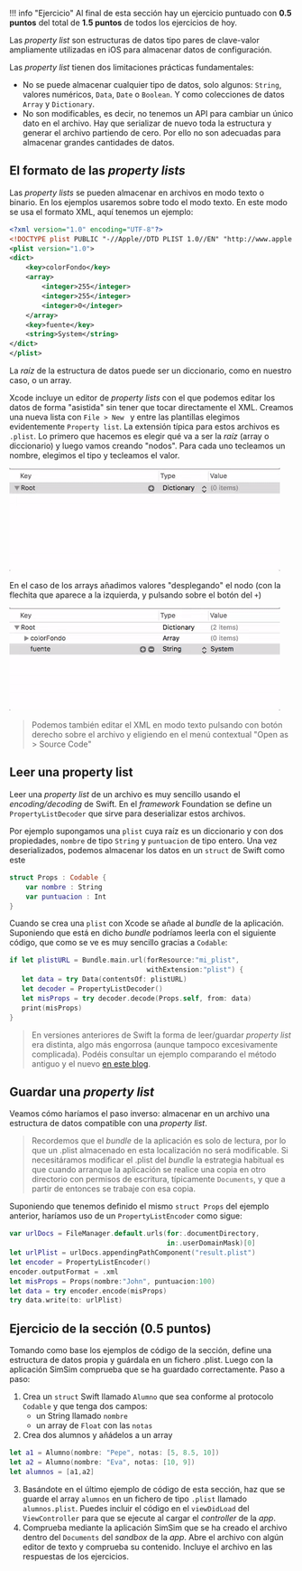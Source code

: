 !!! info "Ejercicio"
    Al final de esta sección hay un ejercicio puntuado con **0.5 puntos** del total de **1.5 puntos** de todos los ejercicios de hoy.


Las *property list* son estructuras de datos tipo pares de clave-valor ampliamente utilizadas en iOS para almacenar datos de configuración. 

Las *property list* tienen dos limitaciones prácticas fundamentales:

- No se puede almacenar cualquier tipo de datos, solo algunos: `String`, valores numéricos, `Data`, `Date` o `Boolean`. Y como colecciones de datos `Array` y `Dictionary`.
- No son modificables, es decir, no tenemos un API para cambiar un único dato en el archivo. Hay que serializar de nuevo toda la estructura y generar el archivo partiendo de cero. Por ello no son adecuadas para almacenar grandes cantidades de datos.

## El formato de las *property lists*

Las *property lists* se pueden almacenar en archivos en modo texto o binario. En los ejemplos usaremos sobre todo el modo texto. En este modo se usa el formato XML, aquí tenemos un ejemplo:

```xml
<?xml version="1.0" encoding="UTF-8"?>
<!DOCTYPE plist PUBLIC "-//Apple//DTD PLIST 1.0//EN" "http://www.apple.com/DTDs/PropertyList-1.0.dtd">
<plist version="1.0">
<dict>
    <key>colorFondo</key>
    <array>
        <integer>255</integer>
        <integer>255</integer>
        <integer>0</integer>
    </array>
    <key>fuente</key>
    <string>System</string>
</dict>
</plist>
```

La *raíz* de la estructura de datos puede ser un diccionario, como en nuestro caso, o un array.

Xcode incluye un editor de *property lists* con el que podemos editar los datos de forma "asistida" sin tener que tocar directamente el XML. Creamos una nueva lista con `File > New ` y entre las plantillas elegimos evidentemente `Property list`. La extensión típica para estos archivos es `.plist`. Lo primero que hacemos es elegir qué va a ser la *raíz* (array o diccionario) y luego vamos creando "nodos". Para cada uno tecleamos un nombre, elegimos el tipo y tecleamos el valor.

![](img/nodos_plist.gif)

En el caso de los arrays añadimos valores "desplegando" el nodo (con la flechita que aparece a la izquierda, y pulsando sobre el botón del `+`)

![](img/array_plist.gif)

> Podemos también editar el XML en modo texto pulsando con botón derecho sobre el archivo y eligiendo en el menú contextual "Open as > Source Code"

## Leer una property list

Leer una *property list* de un archivo es muy sencillo usando el *encoding/decoding* de Swift. En el *framework* Foundation se define un `PropertyListDecoder` que sirve para deserializar estos archivos.

Por ejemplo supongamos una `plist` cuya raíz es un diccionario y con dos propiedades, `nombre` de tipo `String` y `puntuacion` de tipo entero. Una vez deserializados, podemos almacenar los datos en un `struct` de Swift como este

```swift
struct Props : Codable {
    var nombre : String
    var puntuacion : Int
}
```

Cuando se crea una `plist` con Xcode se añade al *bundle* de la aplicación. Suponiendo que está en dicho *bundle* podríamos leerla con el siguiente código, que como se ve es muy sencillo gracias a `Codable`:

```swift
if let plistURL = Bundle.main.url(forResource:"mi_plist", 
                                  withExtension:"plist") {
   let data = try Data(contentsOf: plistURL)
   let decoder = PropertyListDecoder()
   let misProps = try decoder.decode(Props.self, from: data)
   print(misProps)
}
```

> En versiones anteriores de Swift la forma de leer/guardar *property list* era distinta, algo más engorrosa (aunque tampoco excesivamente complicada). Podéis consultar un ejemplo comparando el método antiguo y el nuevo [en este blog](https://useyourloaf.com/blog/using-swift-codable-with-property-lists/).

## Guardar una *property list*

Veamos cómo haríamos el paso inverso: almacenar en un archivo una estructura de datos compatible con una *property list*. 

> Recordemos que el *bundle* de la aplicación es solo de lectura, por lo que un .plist almacenado en esta localización no será modificable. Si necesitáramos modificar el .plist del *bundle* la estrategia habitual es que cuando arranque la aplicación se realice una copia en otro directorio con permisos de escritura, típicamente `Documents`, y que a partir de entonces se trabaje con esa copia.

Suponiendo que tenemos definido el mismo `struct Props` del ejemplo anterior, haríamos uso de un `PropertyListEncoder` como sigue:

```swift
var urlDocs = FileManager.default.urls(for:.documentDirectory,
                                       in:.userDomainMask)[0]
let urlPlist = urlDocs.appendingPathComponent("result.plist")
let encoder = PropertyListEncoder()
encoder.outputFormat = .xml
let misProps = Props(nombre:"John", puntuacion:100)
let data = try encoder.encode(misProps)
try data.write(to: urlPlist)
```

## Ejercicio de la sección (0.5 puntos)

Tomando como base los ejemplos de código de la sección, define una estructura de datos propia y guárdala en un fichero .plist. Luego con la aplicación SimSim comprueba que se ha guardado correctamente. Paso a paso:

1. Crea un `struct` Swift llamado `Alumno` que sea conforme al protocolo `Codable` y que tenga dos campos:
   - un String llamado `nombre`
   - un array de `Float` con las `notas`
2. Crea dos alumnos y añádelos a un array
```swift
let a1 = Alumno(nombre: "Pepe", notas: [5, 8.5, 10])
let a2 = Alumno(nombre: "Eva", notas: [10, 9])
let alumnos = [a1,a2]
```
3. Basándote en el último ejemplo de código de esta sección, haz que se guarde el array `alumnos` en un fichero de tipo `.plist` llamado `alumnos.plist`. Puedes incluir el código en el `viewDidLoad` del `ViewController` para que se ejecute al cargar el *controller* de la *app*.
4. Comprueba mediante la aplicación SimSim que se ha creado el archivo dentro del `Documents` del *sandbox* de la *app*. Abre el archivo con algún editor de texto y comprueba su contenido. Incluye el archivo en las respuestas de los ejercicios.


